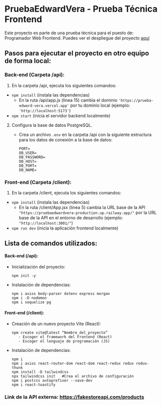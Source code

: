 # PruebaEdwardVera - Prueba Técnica Frontend

Este proyecto es parte de una prueba técnica para el puesto de: Programador Web Frontend. Puedes ver el despliegue del proyecto <a href="https://prueba-edward-vera.vercel.app/" target="_blank" rel="noopener noreferrer">aquí</a> 

## Pasos para ejecutar el proyecto en otro equipo de forma local:

### Back-end (Carpeta /api):

1. En la carpeta /api, ejecuta los siguientes comandos:
  - `npm install` (instala las dependencias)
    - En la ruta /api/app.js (linea 15) cambia el dominio `'https://prueba-edward-vera.vercel.app'` por tu dominio local (ejemplo: `'http://localhost:5173'`) 
  - `npm start` (inicia el servidor backend localmente)

2. Configura la base de datos PostgreSQL.

   - Crea un archivo `.env` en la carpeta /api con la siguiente estructura para los datos de conexión a la base de datos:
     
       ```
       PORT=
       DB_USER=
       DB_PASSWORD=
       DB_HOST=
       DB_PORT=
       DB_NAME=
       ```

### Front-end (Carpeta /client):

1. En la carpeta /client, ejecuta los siguientes comandos:
  - `npm install` (instala las dependencias)
    - En la ruta /client/App.jsx (linea 5) cambia la URL base de la API `"https://pruebaedwardvera-production.up.railway.app/"` por la URL base de la API en el entorno de desarrollo (ejemplo: `"http://localhost:3001/"`)
  - `npm run dev` (inicia la aplicación frontend localmente)

## Lista de comandos utilizados:

#### Back-end (/api):

- Inicialización del proyecto:
  
  ```
  npm init -y
   ```
- Instalación de dependencias:
  
   ```
   npm i axios body-parser dotenv express morgan
   npm i -D nodemon
   npm i sequelize pg
   ```
#### Front-end (/client):

- Creación de un nuevo proyecto Vite (React):
  
   ```
   npm create vite@latest “Nombre_del_proyecto”
      - Escoger el framework del Frontend (React) 
      - Escoger el lenguaje de programación (JS)
   ```

- Instalación de dependencias:
  
   ```
   npm i
   npm i axios react-router-dom react-dom react-redux redux redux-thunk
   npm install -D tailwindcss
   npx tailwindcss init   #Crea el archivo de configuración
   npm i postcss autoprefixer --save-dev
   npm i react-toastify
   ```

### Link de la API externa: <a href="https://fakestoreapi.com/products" target="_blank" rel="noopener noreferrer">https://fakestoreapi.com/products</a>





